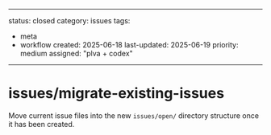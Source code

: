 ---
status: closed
category: issues
tags:
  - meta
  - workflow
created: 2025-06-18
last-updated: 2025-06-19
priority: medium
assigned: "plva + codex"
------------------------

# issues/migrate-existing-issues

Move current issue files into the new `issues/open/` directory structure once it has been created.
